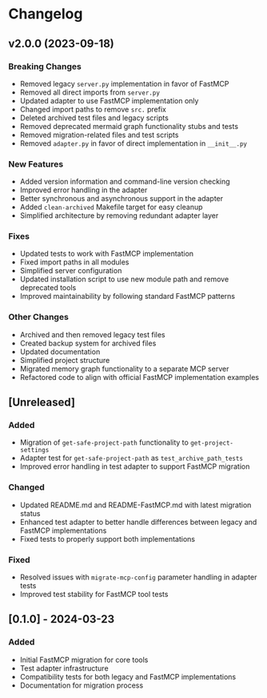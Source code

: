 # Changelog

## v2.0.0 (2023-09-18)

### Breaking Changes

- Removed legacy `server.py` implementation in favor of FastMCP
- Removed all direct imports from `server.py`
- Updated adapter to use FastMCP implementation only
- Changed import paths to remove `src.` prefix
- Deleted archived test files and legacy scripts
- Removed deprecated mermaid graph functionality stubs and tests
- Removed migration-related files and test scripts
- Removed `adapter.py` in favor of direct implementation in `__init__.py`

### New Features

- Added version information and command-line version checking
- Improved error handling in the adapter
- Better synchronous and asynchronous support in the adapter
- Added `clean-archived` Makefile target for easy cleanup
- Simplified architecture by removing redundant adapter layer

### Fixes

- Updated tests to work with FastMCP implementation
- Fixed import paths in all modules
- Simplified server configuration
- Updated installation script to use new module path and remove deprecated tools
- Improved maintainability by following standard FastMCP patterns

### Other Changes

- Archived and then removed legacy test files
- Created backup system for archived files
- Updated documentation
- Simplified project structure
- Migrated memory graph functionality to a separate MCP server
- Refactored code to align with official FastMCP implementation examples

## [Unreleased]

### Added
- Migration of `get-safe-project-path` functionality to `get-project-settings`
- Adapter test for `get-safe-project-path` as `test_archive_path_tests`
- Improved error handling in test adapter to support FastMCP migration

### Changed
- Updated README.md and README-FastMCP.md with latest migration status
- Enhanced test adapter to better handle differences between legacy and FastMCP implementations
- Fixed tests to properly support both implementations 

### Fixed
- Resolved issues with `migrate-mcp-config` parameter handling in adapter tests
- Improved test stability for FastMCP tool tests

## [0.1.0] - 2024-03-23

### Added
- Initial FastMCP migration for core tools
- Test adapter infrastructure
- Compatibility tests for both legacy and FastMCP implementations
- Documentation for migration process 
